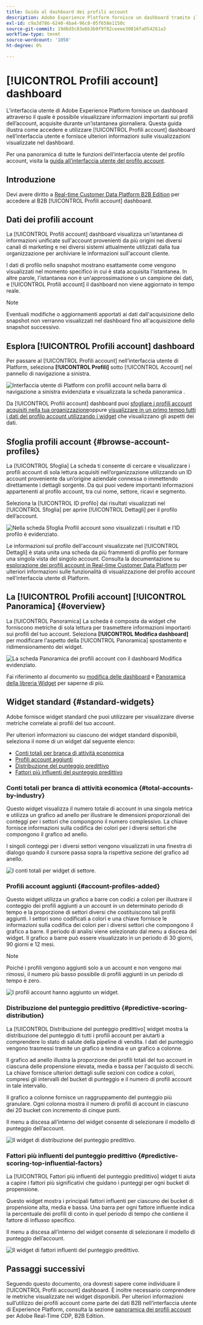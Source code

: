 ```yaml
---
title: Guida al dashboard dei profili account
description: Adobe Experience Platform fornisce un dashboard tramite il quale puoi visualizzare informazioni importanti sui profili account B2B della tua organizzazione.
exl-id: c9a3d786-6240-4ba4-96c8-05f658e1150c
source-git-commit: 19d6d3c03e6b3b0f9f82ceeee30816fa054261a3
workflow-type: tm+mt
source-wordcount: '1050'
ht-degree: 0%

---
```


# [!UICONTROL Profili account] dashboard

L’interfaccia utente di Adobe Experience Platform fornisce un dashboard attraverso il quale è possibile visualizzare informazioni importanti sui profili dell’account, acquisite durante un’istantanea giornaliera. Questa guida illustra come accedere e utilizzare [!UICONTROL Profili account] dashboard nell’interfaccia utente e fornisce ulteriori informazioni sulle visualizzazioni visualizzate nel dashboard.

Per una panoramica di tutte le funzioni dell’interfaccia utente del profilo account, visita la [guida all’interfaccia utente del profilo account](../../rtcdp/accounts/account-profile-ui-guide.md).

## Introduzione

Devi avere diritto a [Real-time Customer Data Platform B2B Edition](../../rtcdp/b2b-overview.md) per accedere al B2B [!UICONTROL Profili account] dashboard.

## Dati dei profili account

La [!UICONTROL Profili account] dashboard visualizza un&#39;istantanea di informazioni unificate sull&#39;account provenienti da più origini nei diversi canali di marketing e nei diversi sistemi attualmente utilizzati dalla tua organizzazione per archiviare le informazioni sull&#39;account cliente.

I dati di profilo nello snapshot mostrano esattamente come vengono visualizzati nel momento specifico in cui è stata acquisita l&#39;istantanea. In altre parole, l&#39;istantanea non è un&#39;approssimazione o un campione dei dati, e [!UICONTROL Profili account] il dashboard non viene aggiornato in tempo reale.

>[!NOTE]
>
>Eventuali modifiche o aggiornamenti apportati ai dati dall&#39;acquisizione dello snapshot non verranno visualizzati nel dashboard fino all&#39;acquisizione dello snapshot successivo.

## Esplora [!UICONTROL Profili account] dashboard

Per passare al [!UICONTROL Profili account] nell’interfaccia utente di Platform, seleziona **[!UICONTROL Profili]** sotto [!UICONTROL Account] nel pannello di navigazione a sinistra.

![Interfaccia utente di Platform con profili account nella barra di navigazione a sinistra evidenziata e visualizzata la scheda panoramica .](../images/account-profiles/account-profiles-dashboard.png)

Da [!UICONTROL Profili account] dashboard puoi [sfogliare i profili account acquisiti nella tua organizzazione](#browse-account-profiles)oppure [visualizzare in un primo tempo tutti i dati del profilo account utilizzando i widget](#standard-widgets) che visualizzano gli aspetti dei dati.

## Sfoglia profili account {#browse-account-profiles}

La [!UICONTROL Sfoglia] La scheda ti consente di cercare e visualizzare i profili account di sola lettura acquisiti nell’organizzazione utilizzando un ID account proveniente da un’origine aziendale connessa o immettendo direttamente i dettagli sorgente. Da qui puoi vedere importanti informazioni appartenenti al profilo account, tra cui nome, settore, ricavi e segmento.

Seleziona la [!UICONTROL ID profilo] dai risultati visualizzati nel [!UICONTROL Sfoglia] per aprire [!UICONTROL Dettagli] per il profilo dell’account.

![Nella scheda Sfoglia Profili account sono visualizzati i risultati e l’ID profilo è evidenziato.](../images/account-profiles/account-profiles-browse-tab.png)

Le informazioni sul profilo dell&#39;account visualizzate nel [!UICONTROL Dettagli] è stata unita una scheda da più frammenti di profilo per formare una singola vista del singolo account. Consulta la documentazione su [esplorazione dei profili account in Real-time Customer Data Platform](../../rtcdp/accounts/account-profile-ui-guide.md#browse-account-profiles) per ulteriori informazioni sulle funzionalità di visualizzazione del profilo account nell’interfaccia utente di Platform.

## La [!UICONTROL Profili account] [!UICONTROL Panoramica] {#overview}

La [!UICONTROL Panoramica] La scheda è composta da widget che forniscono metriche di sola lettura per trasmettere informazioni importanti sui profili del tuo account. Seleziona **[!UICONTROL Modifica dashboard]** per modificare l&#39;aspetto della [!UICONTROL Panoramica] spostamento e ridimensionamento dei widget.

![La scheda Panoramica dei profili account con il dashboard Modifica evidenziato.](../images/account-profiles/modify-dashboard.png)

Fai riferimento al documento su [modifica delle dashboard](../customize/modify.md) e [Panoramica della libreria Widget](../customize/widget-library.md) per saperne di più.

## Widget standard {#standard-widgets}

Adobe fornisce widget standard che puoi utilizzare per visualizzare diverse metriche correlate ai profili del tuo account.

Per ulteriori informazioni su ciascuno dei widget standard disponibili, seleziona il nome di un widget dal seguente elenco:

* [Conti totali per branca di attività economica](#total-accounts-by-industry)
* [Profili account aggiunti](#account-profiles-added)
* [Distribuzione del punteggio predittivo](#predictive-scoring-distribution)
* [Fattori più influenti del punteggio predittivo](#predictive-scoring-top-influential-factors)

### Conti totali per branca di attività economica {#total-accounts-by-industry}

Questo widget visualizza il numero totale di account in una singola metrica e utilizza un grafico ad anello per illustrare le dimensioni proporzionali dei conteggi per i settori che compongono il numero complessivo. La chiave fornisce informazioni sulla codifica dei colori per i diversi settori che compongono il grafico ad anello.

I singoli conteggi per i diversi settori vengono visualizzati in una finestra di dialogo quando il cursore passa sopra la rispettiva sezione del grafico ad anello.

![I conti totali per widget di settore.](../images/account-profiles/total-accounts-by-industry-widget.png)

### Profili account aggiunti {#account-profiles-added}

Questo widget utilizza un grafico a barre con codici a colori per illustrare il conteggio dei profili aggiunti a un account in un determinato periodo di tempo e la proporzione di settori diversi che costituiscono tali profili aggiunti. I settori sono codificati a colori e una chiave fornisce le informazioni sulla codifica dei colori per i diversi settori che compongono il grafico a barre. Il periodo di analisi viene selezionato dal menu a discesa del widget. Il grafico a barre può essere visualizzato in un periodo di 30 giorni, 90 giorni e 12 mesi.

>[!NOTE]
>
>Poiché i profili vengono aggiunti solo a un account e non vengono mai rimossi, il numero più basso possibile di profili aggiunti in un periodo di tempo è zero.

![I profili account hanno aggiunto un widget.](../images/account-profiles/accounts-profiles-added-widget.png)

### Distribuzione del punteggio predittivo {#predictive-scoring-distribution}

La [!UICONTROL Distribuzione del punteggio predittivo] widget mostra la distribuzione del punteggio di tutti i profili account per aiutarti a comprendere lo stato di salute della pipeline di vendita. I dati del punteggio vengono trasmessi tramite un grafico a tendina e un grafico a colonne.

Il grafico ad anello illustra la proporzione dei profili totali del tuo account in ciascuna delle propensione elevata, media e bassa per l&#39;acquisto di secchi. La chiave fornisce ulteriori dettagli sulle sezioni con codice a colori, compresi gli intervalli del bucket di punteggio e il numero di profili account in tale intervallo.

Il grafico a colonne fornisce un raggruppamento del punteggio più granulare. Ogni colonna mostra il numero di profili di account in ciascuno dei 20 bucket con incremento di cinque punti.

Il menu a discesa all’interno del widget consente di selezionare il modello di punteggio dell’account.

![Il widget di distribuzione del punteggio predittivo.](../images/account-profiles/predictive-scoring-distribution.png)

### Fattori più influenti del punteggio predittivo {#predictive-scoring-top-influential-factors}

La [!UICONTROL Fattori più influenti del punteggio predittivo] widget ti aiuta a capire i fattori più significativi che guidano i punteggi per ogni bucket di propensione.

Questo widget mostra i principali fattori influenti per ciascuno dei bucket di propensione alta, media e bassa. Una barra per ogni fattore influente indica la percentuale dei profili di conto in quel periodo di tempo che contiene il fattore di influsso specifico.

Il menu a discesa all’interno del widget consente di selezionare il modello di punteggio dell’account.

![Il widget di fattori influenti del punteggio predittivo.](../images/account-profiles/predictive-scoring-top-influential-factors.png)

## Passaggi successivi

Seguendo questo documento, ora dovresti sapere come individuare il [!UICONTROL Profili account] dashboard. È inoltre necessario comprendere le metriche visualizzate nei widget disponibili. Per ulteriori informazioni sull’utilizzo dei profili account come parte dei dati B2B nell’interfaccia utente di Experience Platform, consulta la sezione [panoramica dei profili account](../../rtcdp/accounts/account-profile-overview.md) per Adobe Real-Time CDP, B2B Edition.
